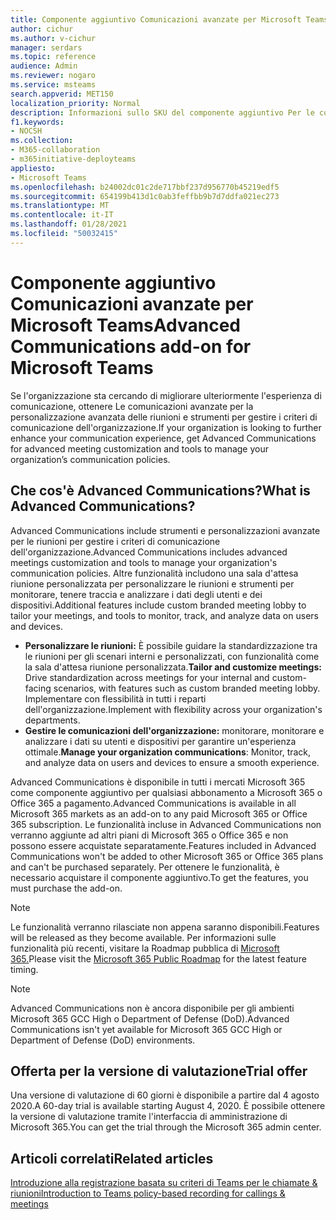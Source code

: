 ```yaml
---
title: Componente aggiuntivo Comunicazioni avanzate per Microsoft Teams
author: cichur
ms.author: v-cichur
manager: serdars
ms.topic: reference
audience: Admin
ms.reviewer: nogaro
ms.service: msteams
search.appverid: MET150
localization_priority: Normal
description: Informazioni sullo SKU del componente aggiuntivo Per le comunicazioni avanzate per Microsoft Teams.
f1.keywords:
- NOCSH
ms.collection:
- M365-collaboration
- m365initiative-deployteams
appliesto:
- Microsoft Teams
ms.openlocfilehash: b24002dc01c2de717bbf237d956770b45219edf5
ms.sourcegitcommit: 654199b413d1c0ab3feffbb9b7d7ddfa021ec273
ms.translationtype: MT
ms.contentlocale: it-IT
ms.lasthandoff: 01/28/2021
ms.locfileid: "50032415"
---
```

# <a name="advanced-communications-add-on-for-microsoft-teams"></a><span data-ttu-id="c21da-103">Componente aggiuntivo Comunicazioni avanzate per Microsoft Teams</span><span class="sxs-lookup"><span data-stu-id="c21da-103">Advanced Communications add-on for Microsoft Teams</span></span>

<span data-ttu-id="c21da-104">Se l'organizzazione sta cercando di migliorare ulteriormente l'esperienza di comunicazione, ottenere Le comunicazioni avanzate per la personalizzazione avanzata delle riunioni e strumenti per gestire i criteri di comunicazione dell'organizzazione.</span><span class="sxs-lookup"><span data-stu-id="c21da-104">If your organization is looking to further enhance your communication experience, get Advanced Communications for advanced meeting customization and tools to manage your organization’s communication policies.</span></span>

## <a name="what-is-advanced-communications"></a><span data-ttu-id="c21da-105">Che cos'è Advanced Communications?</span><span class="sxs-lookup"><span data-stu-id="c21da-105">What is Advanced Communications?</span></span>

<span data-ttu-id="c21da-106">Advanced Communications include strumenti e personalizzazioni avanzate per le riunioni per gestire i criteri di comunicazione dell'organizzazione.</span><span class="sxs-lookup"><span data-stu-id="c21da-106">Advanced Communications includes advanced meetings customization and tools to manage your organization's communication policies.</span></span> <span data-ttu-id="c21da-107">Altre funzionalità includono una sala d'attesa riunione personalizzata per personalizzare le riunioni e strumenti per monitorare, tenere traccia e analizzare i dati degli utenti e dei dispositivi.</span><span class="sxs-lookup"><span data-stu-id="c21da-107">Additional features include custom branded meeting lobby to tailor your meetings, and tools to monitor, track, and analyze data on users and devices.</span></span>

- <span data-ttu-id="c21da-108">**Personalizzare le riunioni:** È possibile guidare la standardizzazione tra le riunioni per gli scenari interni e personalizzati, con funzionalità come la sala d'attesa riunione personalizzata.</span><span class="sxs-lookup"><span data-stu-id="c21da-108">**Tailor and customize meetings:** Drive standardization across meetings for your internal and custom-facing scenarios, with features such as custom branded meeting lobby.</span></span> <span data-ttu-id="c21da-109">Implementare con flessibilità in tutti i reparti dell'organizzazione.</span><span class="sxs-lookup"><span data-stu-id="c21da-109">Implement with flexibility across your organization's departments.</span></span>
- <span data-ttu-id="c21da-110">**Gestire le comunicazioni dell'organizzazione:** monitorare, monitorare e analizzare i dati su utenti e dispositivi per garantire un'esperienza ottimale.</span><span class="sxs-lookup"><span data-stu-id="c21da-110">**Manage your organization communications**: Monitor, track, and analyze data on users and devices to ensure a smooth experience.</span></span>

<span data-ttu-id="c21da-111">Advanced Communications è disponibile in tutti i mercati Microsoft 365 come componente aggiuntivo per qualsiasi abbonamento a Microsoft 365 o Office 365 a pagamento.</span><span class="sxs-lookup"><span data-stu-id="c21da-111">Advanced Communications is available in all Microsoft 365 markets as an add-on to any paid Microsoft 365 or Office 365 subscription.</span></span> <span data-ttu-id="c21da-112">Le funzionalità incluse in Advanced Communications non verranno aggiunte ad altri piani di Microsoft 365 o Office 365 e non possono essere acquistate separatamente.</span><span class="sxs-lookup"><span data-stu-id="c21da-112">Features included in Advanced Communications won't be added to other Microsoft 365 or Office 365 plans and can't be purchased separately.</span></span> <span data-ttu-id="c21da-113">Per ottenere le funzionalità, è necessario acquistare il componente aggiuntivo.</span><span class="sxs-lookup"><span data-stu-id="c21da-113">To get the features, you must purchase the add-on.</span></span>

> [!NOTE]
> <span data-ttu-id="c21da-114">Le funzionalità verranno rilasciate non appena saranno disponibili.</span><span class="sxs-lookup"><span data-stu-id="c21da-114">Features will be released as they become available.</span></span> <span data-ttu-id="c21da-115">Per informazioni sulle funzionalità più recenti, visitare la Roadmap pubblica di [Microsoft 365.](https://www.microsoft.com/microsoft-365/roadmap?filters=Microsoft%20Teams)</span><span class="sxs-lookup"><span data-stu-id="c21da-115">Please visit the [Microsoft 365 Public Roadmap](https://www.microsoft.com/microsoft-365/roadmap?filters=Microsoft%20Teams) for the latest feature timing.</span></span>

> [!NOTE]
> <span data-ttu-id="c21da-116">Advanced Communications non è ancora disponibile per gli ambienti Microsoft 365 GCC High o Department of Defense (DoD).</span><span class="sxs-lookup"><span data-stu-id="c21da-116">Advanced Communications isn't yet available for Microsoft 365 GCC High or Department of Defense (DoD) environments.</span></span>

## <a name="trial-offer"></a><span data-ttu-id="c21da-117">Offerta per la versione di valutazione</span><span class="sxs-lookup"><span data-stu-id="c21da-117">Trial offer</span></span>

<span data-ttu-id="c21da-118">Una versione di valutazione di 60 giorni è disponibile a partire dal 4 agosto 2020.</span><span class="sxs-lookup"><span data-stu-id="c21da-118">A 60-day trial is available starting August 4, 2020.</span></span> <span data-ttu-id="c21da-119">È possibile ottenere la versione di valutazione tramite l'interfaccia di amministrazione di Microsoft 365.</span><span class="sxs-lookup"><span data-stu-id="c21da-119">You can get the trial through the Microsoft 365 admin center.</span></span>

## <a name="related-articles"></a><span data-ttu-id="c21da-120">Articoli correlati</span><span class="sxs-lookup"><span data-stu-id="c21da-120">Related articles</span></span>

[<span data-ttu-id="c21da-121">Introduzione alla registrazione basata su criteri di Teams per le chiamate & riunioni</span><span class="sxs-lookup"><span data-stu-id="c21da-121">Introduction to Teams policy-based recording for callings & meetings</span></span>](../teams-recording-policy.md)
